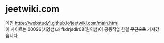 # jeetwiki.com
메인
https://webstudy1.github.io/jeetwiki.com/main.html
<br>이 사이트는 00096(서영쌤)과 fkdnjsdlr08(원익쌤)이 공동작업 한걸 <del>무단으로</del> 가져갔습니다

